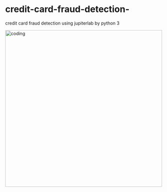 # credit-card-fraud-detection-
credit card fraud detection using jupiterlab by python 3







<img align="center" alt="coding"  width="500" src="https://media.tenor.com/ROCX1i8hrDQAAAAC/credit-card-swipe.gif">

